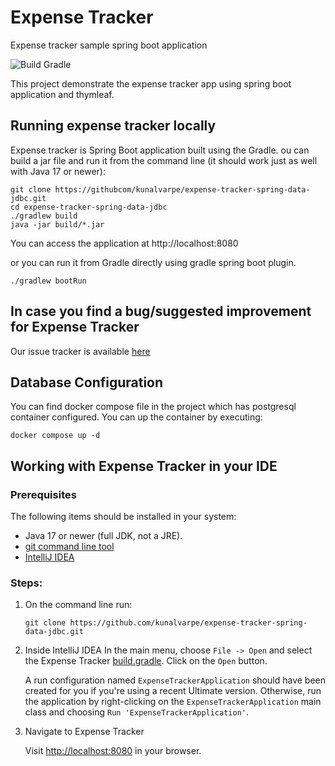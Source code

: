 # Expense Tracker
Expense tracker sample spring boot application

![Build Gradle](https://github.com/kunalvarpe/expense-tracker-spring-data-jdbc/workflows/Build%20Gradle/badge.svg)

This project demonstrate the expense tracker app using spring boot application and thymleaf.


## Running expense tracker locally

Expense tracker is Spring Boot application built using the Gradle. ou can build a jar file and run it from the command line (it should work just as well with Java 17 or newer):

```
git clone https://githubcom/kunalvarpe/expense-tracker-spring-data-jdbc.git
cd expense-tracker-spring-data-jdbc
./gradlew build
java -jar build/*.jar
```

You can access the application at http://localhost:8080

or you can run it from Gradle directly using gradle spring boot plugin.

```
./gradlew bootRun
```

## In case you find a bug/suggested improvement for Expense Tracker
Our issue tracker is available [here](https://github.com/kunalvarpe/expense-tracker-spring-data-jdbc/issues)

## Database Configuration

You can find docker compose file in the project which has postgresql container configured. You can up the container by executing:

```shell
docker compose up -d
```

## Working with Expense Tracker in your IDE

### Prerequisites
The following items should be installed in your system:
* Java 17 or newer (full JDK, not a JRE).
* [git command line tool](https://help.github.com/articles/set-up-git)
* [IntelliJ IDEA](https://www.jetbrains.com/idea/)
    
### Steps:

1) On the command line run:
    ```
    git clone https://github.com/kunalvarpe/expense-tracker-spring-data-jdbc.git
    ```
2) Inside IntelliJ IDEA
   In the main menu, choose `File -> Open` and select the Expense Tracker [build.gradle](build.gradle). Click on the `Open` button.

   A run configuration named `ExpenseTrackerApplication` should have been created for you if you're using a recent Ultimate version. Otherwise, run the application by right-clicking on the `ExpenseTrackerApplication` main class and choosing `Run 'ExpenseTrackerApplication'`.

3) Navigate to Expense Tracker

   Visit [http://localhost:8080](http://localhost:8080) in your browser.